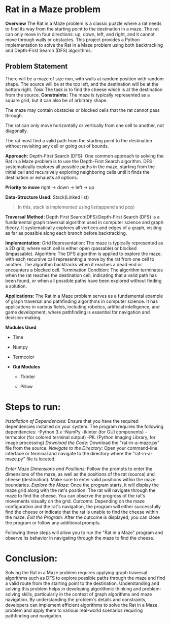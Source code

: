 # Rat in a Maze problem 
**Overview**
The Rat in a Maze problem is a classic puzzle where a rat needs to find its way from the starting point to the destination in a maze. 
The rat can only move in four directions: up, down, left, and right, and it cannot move through walls or obstacles.
This project provides a Python implementation to solve the Rat in a Maze problem using both backtracking and Depth-First Search (DFS) algorithms.

## Problem Statement 
There will be a maze of size nxn, with walls at random position with random shape. The source will be at the top left, and the destination will be at the bottom right.
*Task*
The task is to find the cheese which is at the destination from the source.
**Constraints:**
The maze is typically represented as a square grid, but it can also be of arbitrary shape.

The maze may contain obstacles or blocked cells that the rat cannot pass through.

The rat can only move horizontally or vertically from one cell to another, not diagonally.

The rat must find a valid path from the starting point to the destination without revisiting any cell or going out of bounds.


**Approach:**
Depth-First Search (DFS): One common approach to solving the Rat in a Maze problem is to use the Depth-First Search algorithm. DFS systematically explores all possible paths in the maze, starting from the initial cell and recursively exploring neighboring cells until it finds the destination or exhausts all options.

**Priority to move**
right -> down -> left -> up


**Data-Structure Used:**
Stack(Linked list)
> In this, stack is implemented using list(append and pop)

**Traversal Method:**
Depth First Search(DFS):Depth-First Search (DFS) is a fundamental graph traversal algorithm used in computer science and graph theory. It systematically explores all vertices and edges of a graph, visiting as far as possible along each branch before backtracking.

**Implementation:**
Grid Representation: The maze is typically represented as a 2D grid, where each cell is either open (passable) or blocked (impassable).
Algorithm: The DFS algorithm is applied to explore the maze, with each recursive call representing a move by the rat from one cell to another. The algorithm backtracks when it reaches a dead end or encounters a blocked cell.
Termination Condition: The algorithm terminates when the rat reaches the destination cell, indicating that a valid path has been found, or when all possible paths have been explored without finding a solution.


**Applications:**
The Rat in a Maze problem serves as a fundamental example of graph traversal and pathfinding algorithms in computer science.
It has applications in various fields, including robotics, artificial intelligence, and game development, where pathfinding is essential for navigation and decision-making.


**Modules Used**

* Time

* Numpy

* Termcolor

* **Gui Modules**

    * Tkinter

    * Pillow
# Steps to run:
*Installation of Dependencies:* Ensure that you have the required dependencies installed on your system. The program requires the following dependencies:
-Python 3.x
-NumPy
-tkinter (for GUI components)
-termcolor (for colored terminal output)
-PIL (Python Imaging Library, for image processing)
*Download the Code:* Download the "rat-in-a-maze.py" file from the source.
*Navigate to the Directory:* Open your command-line interface or terminal and navigate to the directory where the "rat-in-a-maze.py" file is located.

*Enter Maze Dimensions and Positions:* Follow the prompts to enter the dimensions of the maze, as well as the positions of the rat (source) and cheese (destination). Make sure to enter valid positions within the maze boundaries.
*Explore the Maze:* Once the program starts, it will display the maze grid along with the rat's position. The rat will navigate through the maze to find the cheese. You can observe the progress of the rat's movements visually on the grid.
*Outcome:* Depending on the maze configuration and the rat's navigation, the program will either successfully find the cheese or indicate that the rat is unable to find the cheese within the maze.
*Exit the Program:* After the outcome is displayed, you can close the program or follow any additional prompts.

Following these steps will allow you to run the "Rat in a Maze" program and observe its behavior in navigating through the maze to find the cheese.

# Conclusion:
Solving the Rat in a Maze problem requires applying graph traversal algorithms such as DFS to explore possible paths through the maze and find a valid route from the starting point to the destination.
Understanding and solving this problem helps in developing algorithmic thinking and problem-solving skills, particularly in the context of graph algorithms and maze navigation.
By understanding the problem's details and constraints, developers can implement efficient algorithms to solve the Rat in a Maze problem and apply them to various real-world scenarios requiring pathfinding and navigation.







